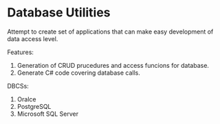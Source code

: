 # Database Utilities #
Attempt to create set of applications that can make easy development of data access level.

Features:
1. Generation of CRUD prucedures and access funcions for database.
2. Generate C# code covering database calls.

DBCSs:
1. Oralce
2. PostgreSQL
3. Microsoft SQL Server
